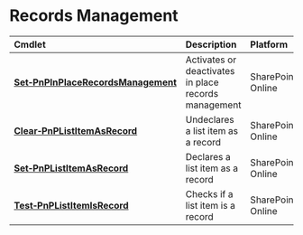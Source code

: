 # Records Management 
Cmdlet|Description|Platform
:-----|:----------|:-------
**[Set&#8209;PnPInPlaceRecordsManagement](SetPnPInPlaceRecordsManagement.md)** |Activates or deactivates in place records management|SharePoint Online
**[Clear&#8209;PnPListItemAsRecord](ClearPnPListItemAsRecord.md)** |Undeclares a list item as a record|SharePoint Online
**[Set&#8209;PnPListItemAsRecord](SetPnPListItemAsRecord.md)** |Declares a list item as a record|SharePoint Online
**[Test&#8209;PnPListItemIsRecord](TestPnPListItemIsRecord.md)** |Checks if a list item is a record|SharePoint Online
